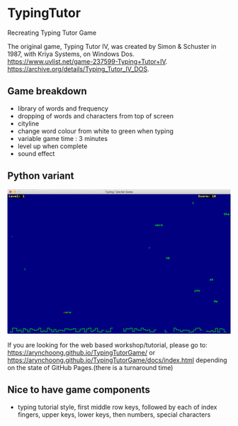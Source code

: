# TypingTutor
Recreating Typing Tutor Game

The original game, Typing Tutor IV, was created by Simon & Schuster in 1987, with Kriya Systems, on Windows Dos.  
https://www.uvlist.net/game-237599-Typing+Tutor+IV.  
https://archive.org/details/Typing_Tutor_IV_DOS.  

## Game breakdown
* library of words and frequency
* dropping of words and characters from top of screen
* cityline
* change word colour from white to green when typing
* variable game time : 3 minutes
* level up when complete
* sound effect

## Python variant
![Typing Tutor Screenshot](/docs/images/Screenshot.png)

If you are looking for the web based workshop/tutorial, please go to:
https://arynchoong.github.io/TypingTutorGame/
or
https://arynchoong.github.io/TypingTutorGame/docs/index.html
depending on the state of GitHub Pages.(there is a turnaround time)

## Nice to have game components
* typing tutorial style, first middle row keys, followed by each of index fingers, upper keys, lower keys, then numbers, special characters


